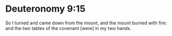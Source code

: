 # Deuteronomy 9:15

So I turned and came down from the mount, and the mount burned with fire: and the two tables of the covenant [were] in my two hands.